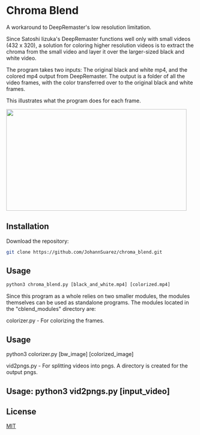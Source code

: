 ﻿# Chroma Blend

A workaround to DeepRemaster's low resolution limitation.

Since Satoshi Iizuka's DeepRemaster functions well only with small videos (432 x 320), a solution for coloring higher resolution videos is to extract the chroma from the small video and layer it over the larger-sized black and white video.

The program takes two inputs: The original black and white mp4, and the colored mp4 output from DeepRemaster. The output is a folder of all the video frames, with the color transferred over to the original black and white frames.

This illustrates what the program does for each frame.

<img src="https://i.imgur.com/Euuqf5K.gif" width="480" height="270">

## Installation

Download the repository:

```bash
git clone https://github.com/JohannSuarez/chroma_blend.git
```

## Usage

```python
python3 chroma_blend.py [black_and_white.mp4] [colorized.mp4]
```

Since this program as a whole relies on two smaller modules, the modules themselves can be used as standalone programs.
The modules located in the "cblend_modules" directory are:

colorizer.py - For colorizing the frames.
## Usage
python3 colorizer.py [bw_image] [colorized_image]

vid2pngs.py - For splitting videos into pngs. A directory is created for the output pngs.

## Usage: python3 vid2pngs.py [input_video]

## License
[MIT](https://choosealicense.com/licenses/mit/)
